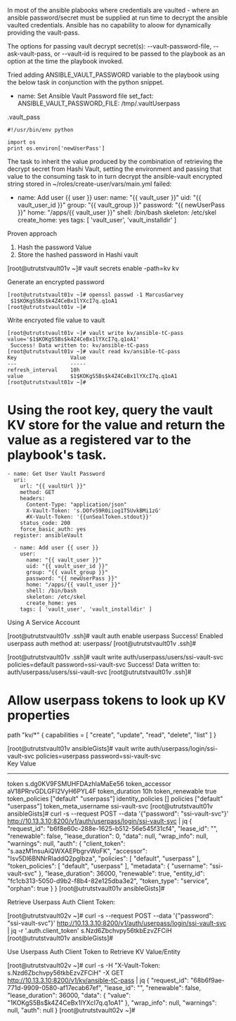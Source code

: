 In most of the ansible plabooks where credentials are vaulted - where an ansible password/secret must be supplied at run time to decrypt the ansible vaulted credentials. Ansible has no capability to aloow for dynamically providing the vault-pass.

The options for passing vault decrypt secret(s): --vault-password-file, --ask-vault-pass, or --vault-id is required to be passed to the playbook as an option at the time the playbook invoked.

Tried adding ANSIBLE_VAULT_PASSWORD variable to the playbook using the below task in conjunction with
the python snippet.

- name: Set Ansible Vault Password file
  set_fact:
    ANSIBLE_VAULT_PASSWORD_FILE: /tmp/.vaultUserpass

.vault_pass

    #!/usr/bin/env python

    import os
    print os.environ['newUserPass']

The task to inherit the value produced by the combination of retrieving the decrypt secret from Hashi Vault, setting the environment and passing that value to the consuming task to in turn decrypt the ansible-vault encrypted string stored in ~/roles/create-user/vars/main.yml failed:

- name: Add user {{ user }}
  user:
    name: "{{ vault_user }}"
    uid: "{{ vault_user_id }}"
    group: "{{ vault_group }}"
    password: "{{ newUserPass }}"
    home: "/apps/{{ vault_user }}"
    shell: /bin/bash
    skeleton: /etc/skel
    create_home: yes
  tags: [ 'vault_user', 'vault_installdir' ]

Proven approach
  1. Hash the password Value
  2. Store the hashed password in Hashi vault

[root@utrutstvault01v ~]#  vault secrets enable -path=kv kv    

Generate an encrypted password

    [root@utrutstvault01v ~]# openssl passwd -1 MarcusGarvey
     $1$KOKgS5Bs$k4Z4CeBx1lYXcI7q.q1oA1
    [root@utrutstvault01v ~]#

Write encryoted file value to vault

    [root@utrutstvault01v ~]# vault write kv/ansible-tC-pass value='$1$KOKgS5Bs$k4Z4CeBx1lYXcI7q.q1oA1'
     Success! Data written to: kv/ansible-tC-pass
    [root@utrutstvault01v ~]# vault read kv/ansible-tC-pass
    Key                 Value
    ---                 -----
    refresh_interval    10h
    value               $1$KOKgS5Bs$k4Z4CeBx1lYXcI7q.q1oA1
    [root@utrutstvault01v ~]#

# Using the root key, query the vault KV store for the value and return the value as a registered var  to the playbook's task.

    - name: Get User Vault Password
      uri:
        url: "{{ vaultUrl }}"
        method: GET
        headers:
          Content-Type: "application/json"
          X-Vault-Token: 's.DOfv59R0iiog1T5UvkBMi1zG'
          #X-Vault-Token: '{{unSealToken.stdout}}'
        status_code: 200
        force_basic_auth: yes
      register: ansibleVault

      - name: Add user {{ user }}
        user:
          name: "{{ vault_user }}"
          uid: "{{ vault_user_id }}"
          group: "{{ vault_group }}"
          password: "{{ newUserPass }}"
          home: "/apps/{{ vault_user }}"
          shell: /bin/bash
          skeleton: /etc/skel
          create_home: yes
        tags: [ 'vault_user', 'vault_installdir' ]

Using A Service Account

[root@utrutstvault01v .ssh]# vault auth enable userpass
Success! Enabled userpass auth method at: userpass/
[root@utrutstvault01v .ssh]#

[root@utrutstvault01v .ssh]# vault write auth/userpass/users/ssi-vault-svc policies=default password=ssi-vault-svc
Success! Data written to: auth/userpass/users/ssi-vault-svc
[root@utrutstvault01v .ssh]#

# Allow userpass tokens to look up KV properties
  path "kv/*" {
    capabilities = [ "create", "update", "read", "delete", "list" ]
  }

  [root@utrutstvault01v ansibleGists]# vault write auth/userpass/login/ssi-vault-svc policies=userpass password=ssi-vault-svc  
Key                    Value
---                    -----
token                  s.dg0KV9FSMUHFDAzhIaMaEe56
token_accessor         aV18PRrvGDLGFI2VyH6PYL4F
token_duration         10h
token_renewable        true
token_policies         ["default" "userpass"]
identity_policies      []
policies               ["default" "userpass"]
token_meta_username    ssi-vault-svc
[root@utrutstvault01v ansibleGists]#  curl -s --request POST --data '{"password": "ssi-vault-svc"}'  http://10.13.3.10:8200/v1/auth/userpass/login/ssi-vault-svc | jq
{
  "request_id": "b6f8e60c-288e-1625-b512-56e545f31cf4",
  "lease_id": "",
  "renewable": false,
  "lease_duration": 0,
  "data": null,
  "wrap_info": null,
  "warnings": null,
  "auth": {
    "client_token": "s.aazM1nsuAiQWXAEPbgrvWoFK",
    "accessor": "Isv5Dl6BNNrRladdQ2pgIbza",
    "policies": [
      "default",
      "userpass"
    ],
    "token_policies": [
      "default",
      "userpass"
    ],
    "metadata": {
      "username": "ssi-vault-svc"
    },
    "lease_duration": 36000,
    "renewable": true,
    "entity_id": "fc1cb313-5050-d9b2-f8b4-82e125dba3e2",
    "token_type": "service",
    "orphan": true
  }
}
[root@utrutstvault01v ansibleGists]#

Retrieve Userpass Auth Client Token:

[root@utrutstvault02v ~]# curl -s --request POST --data '{"password": "ssi-vault-svc"}'  http://10.13.3.10:8200/v1/auth/userpass/login/ssi-vault-svc | jq -r '.auth.client_token'
s.Nzd6Zbchvpy56tkbEzvZFCiH
[root@utrutstvault01v ansibleGists]#

Use Userpass Auth Client Token to Retrieve KV Value/Entity

[root@utrutstvault02v ~]# curl -s -H "X-Vault-Token: s.Nzd6Zbchvpy56tkbEzvZFCiH" -X GET http://10.13.3.10:8200/v1/kv/ansible-tC-pass | jq
{
  "request_id": "68b6f9ae-771d-9909-0580-af17ecab67ef",
  "lease_id": "",
  "renewable": false,
  "lease_duration": 36000,
  "data": {
    "value": "$1$KOKgS5Bs$k4Z4CeBx1lYXcI7q.q1oA1"
  },
  "wrap_info": null,
  "warnings": null,
  "auth": null
}
[root@utrutstvault02v ~]#
